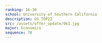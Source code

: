 ```yaml
---
ranking: 16-30
school: University of Southern California
description: US TOP22
src: /assets/offer_update/061.jpg
major: Economics
sequence: 78
---
```

